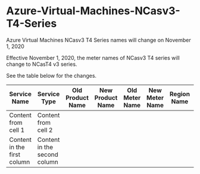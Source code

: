 # Azure-Virtual-Machines-NCasv3-T4-Series
Azure Virtual Machines NCasv3 T4 Series names will change on November 1, 2020

Effective November 1, 2020, the meter names of NCasv3 T4 series will change to NCasT4 v3 series.

See the table below for the changes.




Service Name | Service Type | Old Product Name | New Product Name | Old Meter Name | New Meter Name | Region Name | Old EA Portal Description | New EA Portal Description
------------ | ------------- | ------------ | ------------- | ------------- | ------------ | ------------- | ------------ | -------------
Content from cell 1 | Content from cell 2
Content in the first column | Content in the second column

